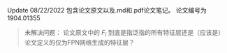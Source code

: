 Update 08/22/2022
包含论文原文以及.md和.pdf论文笔记。
论文编号为1904.01355
> 未解决问题：
> 论文原文中的 $F_i$ 到底是指泛指的所有特征层还是（应该是）论文定义的仅为FPN网络生成的特征层？
